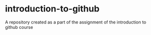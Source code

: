 # introduction-to-github
A repository created as a part of the assignment of the introduction to github course
